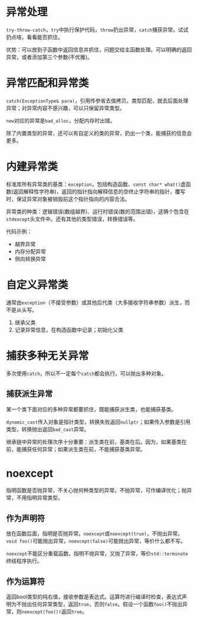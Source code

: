 # 异常处理

`try-throw-catch`，`try`中执行保护代码，`throw`扔出异常，`catch`捕获异常。试试扔点啥，看看能否抓住。

优势：可以放到子函数中返回信息并抓住，问题交给主函数处理。可以明确的返回异常，或者添加第三个参数(不优雅)。

# 异常匹配和异常类

`catch(ExceptionType& para)`，引用传参省去值拷贝。类型匹配，就去后面处理异常；对异常内容不感兴趣，可以只保留异常类型。

`new`对应的异常是`bad_alloc`，分配内存时出错。

除了内置类型的异常，还可以有自定义的类的异常，扔出一个类，能捕获的信息会更多。

# 内建异常类

标准库所有异常类的基类：`exception`，包括构造函数、`const char* what()`虚函数(返回解释性字符串)，返回的指针指向解释信息的空终止字符串的指针，覆写时，保证异常对象被销毁前这个指针指向的内容合法。

异常类的种类：逻辑错误(数组越界)、运行时错误(数的范围出错)，这俩个包含在`stdexcept`头文件中。还有其他的类型错误，转换错误等。

代码示例：

- 越界异常
- 内存分配异常
- 侧向转换异常

# 自定义异常类

通常由`exception`（不接受参数）或其他后代类（大多接收字符串参数）派生，而不是从头写。

1. 继承父类
2. 记录异常信息，在构造函数中记录；初始化父类


# 捕获多种无关异常

多次使用`catch`，所以不一定每个`catch`都会执行，可以抛出多种对象。

## 捕获派生异常

某一个类下面对应的多种异常都要抓住，既能捕获派生类，也能捕获基类。

`dynamic_cast`传入对象是指针类型，转换失败返回`nullptr`；如果传入参数是引用类型，转换抛出返回`bad_cast`异常。

继承链中异常的处理次序十分重要：派生类在前，基类在后。因为，如果基类在前，能捕获任何异常；如果派生类在前，不能捕获基类异常。

# noexcept

指明函数是否抛异常，不关心抛何种类型的异常。不抛异常，可作编译优化；抛异常，不用指明异常类型。

## 作为声明符

放在函数后面，指明是否抛异常。`noexcept`或`noexcept(true)`，不抛出异常。`void foo()`可能抛出异常，`noexcept(false)`可能抛出异常，等价什么都不写。

`noexcept`不能区分重载函数。指明不抛异常，又抛了异常，等价`std::terminate`终结程序执行。

## 作为运算符

返回bool类型的纯右值，接收参数是表达式。运算符进行编译时检查，表达式声明为不抛出任何异常类型，返回`true`，否则`false`。假设一个函数`foo()`不抛出异常，则`noexcept(foo())`返回`true`。